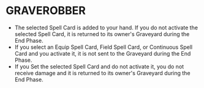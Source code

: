 
# GRAVEROBBER

*   The selected Spell Card is added to your hand. If you do not activate the selected Spell Card, it is returned to its owner's Graveyard during the End Phase.
*   If you select an Equip Spell Card, Field Spell Card, or Continuous Spell Card and you activate it, it is not sent to the Graveyard during the End Phase.
*   If you Set the selected Spell Card and do not activate it, you do not receive damage and it is returned to its owner's Graveyard during the End Phase.

  